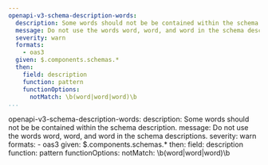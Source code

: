 ```yaml
---
openapi-v3-schema-description-words:
  description: Some words should not be be contained within the schema description.
  message: Do not use the words word, word, and word in the schema descriptions.
  severity: warn
  formats:
    - oas3
  given: $.components.schemas.*
  then:
    field: description
    function: pattern
    functionOptions:
      notMatch: \b(word|word|word)\b
...
```

openapi-v3-schema-description-words:
  description: Some words should not be be contained within the schema description.
  message: Do not use the words word, word, and word in the schema descriptions.
  severity: warn
  formats:
    - oas3
  given: $.components.schemas.*
  then:
    field: description
    function: pattern
    functionOptions:
      notMatch: \b(word|word|word)\b
